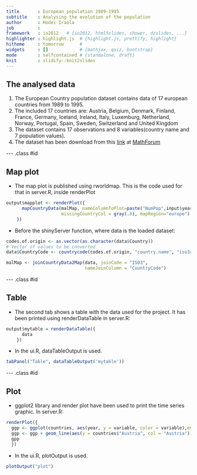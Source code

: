 ```yaml
---
title       : European population 1989-1995
subtitle    : Analysing the evolution of the population
author      : Hodei Iraola
job         : 
framework   : io2012   # {io2012, html5slides, shower, dzslides, ...}
highlighter : highlight.js  # {highlight.js, prettify, highlight}
hitheme     : tomorrow      # 
widgets     : []            # {mathjax, quiz, bootstrap}
mode        : selfcontained # {standalone, draft}
knit        : slidify::knit2slides
---
```


## The analysed data

1. The European Country population dataset contains data of 17 european countries from 1989 to 1995. 
2. The included 17 countries are: Austria, Belgium, Denmark, Finland, France, Germany, Iceland, Ireland, Italy, Luxemburg, Netherland, Norway, Portugal, Spain, Sweden, Switzerland and United Kingdom
3. The dataset contains 17 observations and 8 variables(country name and 7 population values). 
4. The dataset has been download from this [link](http://mathforum.org/workshops/sum96/data.collections/datalibrary/Eur.pop.XL.zip.xls) at [MathForum](http://mathforum.org/)

--- .class #id 

## Map plot

* The map plot is published using rworldmap. This is the code used for that in server.R, inside renderPlot


```r
output$mapplot <- renderPlot({
      mapCountryData(malMap, nameColumnToPlot=paste("NumPop",input$yearMap,sep=""), catMethod = "pretty",
                     missingCountryCol = gray(.8), mapRegion="europe")
    })
```

* Before the shinyServer function, where data is the loaded dataset:


```r
codes.of.origin <- as.vector(as.character(data$Country))
# Vector of values to be converted
data$CountryCode <- countrycode(codes.of.origin, "country.name", "iso3c")

malMap <- joinCountryData2Map(data, joinCode = "ISO3",
                              nameJoinColumn = "CountryCode")
```

--- .class #id 

## Table

* The second tab shows a table with the data used for the project. It has been printed using renderDataTable in server.R:  


```r
output$mytable = renderDataTable({
      data
    })
```

* In the ui.R, dataTableOutput is used.


```r
tabPanel("Table", dataTableOutput('mytable'))
```

--- .class #id 

## Plot

* ggplot2 library and render plot have been used to print the time series graphic. In server.R:  


```r
renderPlot({
  ggp <- ggplot(countries, aes(year, y = variable, color = variable),environment = environment());
  ggp <- ggp + geom_line(aes(y = countries$"Austria", col = "Austria"));
  gpp
  })
```

* In the ui.R, plotOutput is used.


```r
plotOutput("plot")
```
